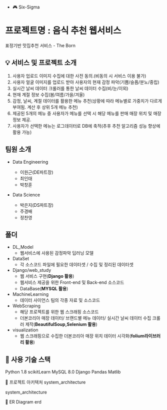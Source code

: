 - 🎮 Six-Sigma
# 프로젝트명 : 음식 추천 웹서비스
표정기반 맛집추천 서비스 - The Born

## 💡 서비스 및 프로젝트 소개
1. 사용자 업로드 이미지 수집에 대한 사전 동의.(비동의 시 서비스 이용 불가)
2. 사용자 얼굴 이미지를 업로드 받아 사용자의 현재 감정 파악(기쁨/슬픔/분노/중립)
3. 실시간 날씨 데이터 크롤러를 통한 날씨 데이터 수집(비/눈/이외)
4. 현재 계절 정보 수집(봄/여름/가을/겨울)
5. 감정, 날씨, 계절 데이터를 활용한 메뉴 추천(상황에 따라 메뉴별로 가중치가 다르게 부여됨. 계산 후 상위 5개 메뉴 추천)
6. 제공된 5개의 메뉴 중 사용자가 메뉴를 선택 시 해당 메뉴를 판매 매장 위치 및 매장 정보 제공.
7. 사용자가 선택한 메뉴는 로그데이터로 DB에 축적(추후 추천 알고리즘 성능 향상에 활용 가능) 

## 팀원 소개
- Data Engineering
  - 이원근(DE파트장)
  - 최인태 
  - 박창훈 

- Data Science
  - 박은지(DS파트장)
  - 주경배 
  - 정찬영 

## 폴더
- DL_Model
  - 웹서비스에 사용된 감정파악 딥러닝 모델
- DataSet
  - 각 소스코드 파일에 필요한 데이터셋 / 수집 및 정리된 데이터셋 
- Django/web_study
  - 웹 서비스 구현(**Django 활용**)
  - 웹서비스 제공을 위한 Front-end 및 Back-end 소스코드
  - DataBase(**MYSQL 활용**)
- MachineLearning
  - 데이터 사이언스 팀의 각종 자료 및 소스코드
- WebScraping
  - 해당 프로젝트를 위한 웹 스크래핑 소스코드
  - 더본코리아 매장 데이터/ 브랜드별 메뉴 데이터/ 실시간 날씨 데이터 수집 크롤러 제작(**BeautifulSoup,Selenium 활용**)
- visualization
  - 웹 스크래핑으로 수집한 더본코리아 매장 위치 데이터 시각화(**folium라이브러리 활용**)
 


## 🔧 사용 기술 스택
Python 1.8
scikitLearn
MySQL 8.0
Django
Pandas
Matlib

🤖 프로젝트 아키텍처
system_architecture

system_architecture

💾 ER Diagram
erd


